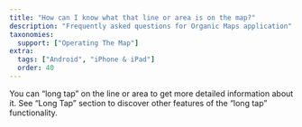 ```yaml
---
title: "How can I know what that line or area is on the map?"
description: "Frequently asked questions for Organic Maps application"
taxonomies:
  support: ["Operating The Map"]
extra:
  tags: ["Android", "iPhone & iPad"]
  order: 40
---
```


You can “long tap” on the line or area to get more detailed information about it. See “Long Tap” section to discover other features of the “long tap” functionality.
